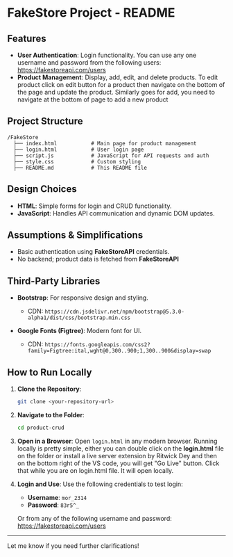 # FakeStore Project - README

## Features

* **User Authentication**: Login functionality. You can use any one username and password from the following users: https://fakestoreapi.com/users
* **Product Management**: Display, add, edit, and delete products. To edit product click on edit button for a product then navigate on the bottom of the page and update the product. Similarly goes for add, you need to navigate at the bottom of page to add a new product

## Project Structure

```
/FakeStore
  ├── index.html           # Main page for product management
  ├── login.html           # User login page
  ├── script.js            # JavaScript for API requests and auth
  ├── style.css            # Custom styling
  ├── README.md            # This README file
```

## Design Choices

* **HTML**: Simple forms for login and CRUD functionality.
* **JavaScript**: Handles API communication and dynamic DOM updates.

## Assumptions & Simplifications

* Basic authentication using **FakeStoreAPI** credentials.
* No backend; product data is fetched from **FakeStoreAPI**

## Third-Party Libraries

* **Bootstrap**: For responsive design and styling.

  * CDN: `https://cdn.jsdelivr.net/npm/bootstrap@5.3.0-alpha1/dist/css/bootstrap.min.css`
* **Google Fonts (Figtree)**: Modern font for UI.

  * CDN: `https://fonts.googleapis.com/css2?family=Figtree:ital,wght@0,300..900;1,300..900&display=swap`

## How to Run Locally

1. **Clone the Repository**:

   ```bash
   git clone <your-repository-url>
   ```
2. **Navigate to the Folder**:

   ```bash
   cd product-crud
   ```
3. **Open in a Browser**:
   Open `login.html` in any modern browser. Running locally is pretty simple, either you can double click on the **login.html** file on the folder or install a live server extension by Ritwick Dey and then on the bottom right of the VS code, you will get "Go Live" button. Click that while you are on login.html file. It will open locally. 
4. **Login and Use**:
   Use the following credentials to test login:

   * **Username**: `mor_2314`
   * **Password**: `83r5^_`
  
   Or from any of the following username and password: https://fakestoreapi.com/users

---

Let me know if you need further clarifications!


